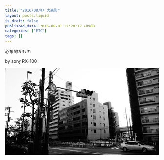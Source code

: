 ```yaml
---
title: "2016/08/07 大森町"
layout: posts.liquid
is_draft: false
published_date: 2016-08-07 12:20:17 +0900
categories: ["ETC"]
tags: []
---
```


心象的なもの

by sony RX-100

 <img class="in_article" src="/public/images/2017/09/ce93d-04od_k9cowdt-_azl.jpg">

